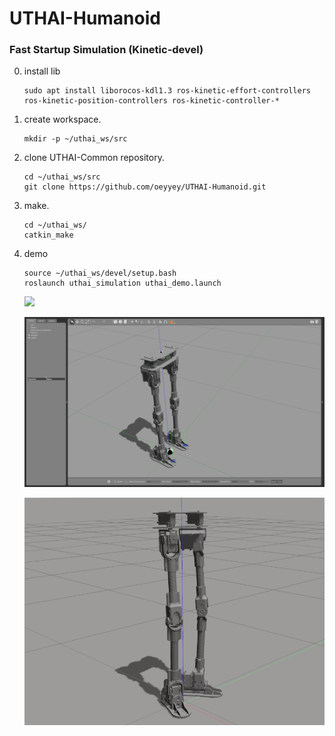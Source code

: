 # UTHAI-Humanoid

### Fast Startup Simulation (Kinetic-devel)

0. install lib
    ```
    sudo apt install liborocos-kdl1.3 ros-kinetic-effort-controllers ros-kinetic-position-controllers ros-kinetic-controller-*
    ```
1. create workspace.
    ```
    mkdir -p ~/uthai_ws/src
    ```
1. clone UTHAI-Common repository.
    ```
    cd ~/uthai_ws/src
    git clone https://github.com/oeyyey/UTHAI-Humanoid.git
    ```
2. make.
    ```
    cd ~/uthai_ws/
    catkin_make
    ```
3. demo
    ```
    source ~/uthai_ws/devel/setup.bash
    roslaunch uthai_simulation uthai_demo.launch
    ```    
    ![](https://github.com/oeyyey/UTHAI-Humanoid/Tutorial/blob/master/one.png?raw=true)


    ![](https://github.com/UTHAI-Humanoid/UTHAI-Documents/blob/master/repo-images/uthai_gazebo_sim.png?raw=true)

    ![](https://github.com/UTHAI-Humanoid/UTHAI-Documents/blob/master/repo-images/uthai_gazebo_sim.gif?raw=true)

    
